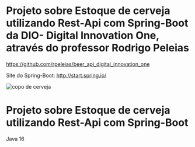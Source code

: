 # Projeto sobre Estoque de cerveja utilizando Rest-Api com Spring-Boot da DIO- Digital Innovation One, através do professor Rodrigo Peleias
https://github.com/rpeleias/beer_api_digital_innovation_one

Site do Spring-Boot: http://start.spring.io/ 

<img src="https://bhdetalhes.com/wp-content/uploads/2019/07/beerstock-chope.jpg" alt="copo de cerveja">

# Projeto sobre Estoque de cerveja utilizando Rest-Api com Spring-Boot 

Java 16


